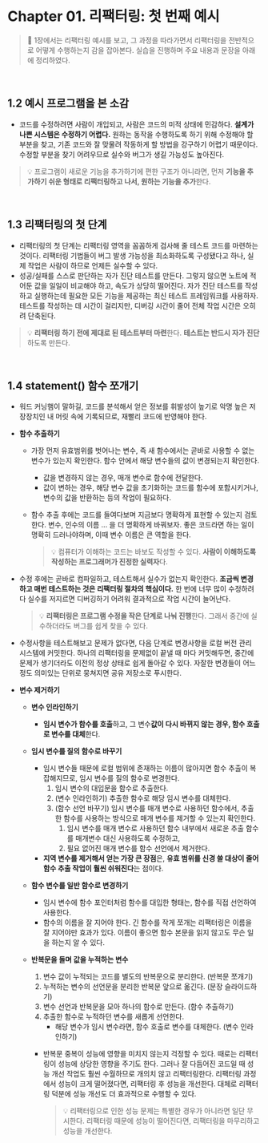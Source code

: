# Chapter 01. 리팩터링: 첫 번째 예시

> 🌱 1장에서는 리팩터링 예시를 보고, 그 과정을 따라가면서 리팩터링을 전반적으로 어떻게 수행하는지 감을 잡아본다. 실습을 진행하며 주요 내용과 문장을 아래에 정리하였다.

<br />

## 1.2 예시 프로그램을 본 소감

+ 코드를 수정하려면 사람이 개입되고, 사람은 코드의 미적 상태에 민감하다. **설계가 나쁜 시스템은 수정하기 어렵다.** 원하는 동작을 수행하도록 하기 위해 수정해야 할 부분을 찾고, 기존 코드와 잘 맞물려 작동하게 할 방법을 강구하기 어렵기 때문이다. 수정할 부분을 찾기 어려우므로 실수와 버그가 생길 가능성도 높아진다.

> 💡 프로그램이 새로운 기능을 추가하기에 편한 구조가 아니라면, 먼저 **기능을 추가하기 쉬운 형태로 리팩터링하고 나서, 원하는 기능을 추가**한다.

<br />

## 1.3 리팩터링의 첫 단계

+ 리팩터링의 첫 단계는 리팩터링 영역을 꼼꼼하게 검사해 줄 테스트 코드를 마련하는 것이다. 리팩터링 기법들이 버그 발생 가능성을 최소화하도록 구성됐다고 하나, 실제 작업은 사람이 하므로 언제든 실수할 수 있다.
+ 성공/실패를 스스로 판단하는 자가 진단 테스트를 만든다. 그렇지 않으면 노트에 적어둔 값을 일일이 비교해야 하고, 속도가 상당히 떨어진다. 자가 진단 테스트를 작성하고 실행하는데 필요한 모든 기능을 제공하는 최신 테스트 프레임워크를 사용하자. 테스트를 작성하는 데 시간이 걸리지만, 디버깅 시간이 줄어 전체 작업 시간은 오히려 단축된다.

> 💡 **리팩터링 하기 전에 제대로 된  테스트부터 마련**한다. **테스트는 반드시 자가 진단**하도록 만든다.

<br />

## 1.4 statement() 함수 쪼개기

+ 워드 커닝햄이 말하길, 코드를 분석해서 얻은 정보를 휘발성이 높기로 악명 높은 저장장치인 내 머릿 속에 기록되므로, 재빨리 코드에 반영해야 한다.

+ **함수 추출하기**
  
  + 가장 먼저 유효범위를 벗어나는 변수, 즉 새 함수에서는 곧바로 사용할 수 없는 변수가 있는지 확인한다. 함수 안에서 해당 변수들의 값이 변경되는지 확인한다. 
    + 값을 변경하지 않는 경우, 매개 변수로 함수에 전달한다.
    + 값이 변하는 경우, 해당 변수 값을 초기화하는 코드를 함수에 포함시키거나, 변수의 값을 반환하는 등의 작업이 필요하다.
    
  + 함수 추출 후에는 코드를 들여다보며 지금보다 명확하게 표현할 수 있는지 검토한다. 변수, 인수의 이름 ... 을 더 명확하게 바꿔보자. 좋은 코드라면 하는 일이 명확히 드러나야하며, 이때 변수 이름은 큰 역할을 한다.
  
    > 💡 컴퓨터가 이해하는 코드는 바보도 작성할 수 있다. **사람이 이해하도록 작성하는 프로그래머가 진정한 실력자**다.
  
+ 수정 후에는 곧바로 컴파일하고, 테스트해서 실수가 없는지 확인한다. **조금씩 변경하고 매번 테스트하는 것은 리팩터링 절차의 핵심이다.** 한 번에 너무 많이 수정하려다 실수를 저지르면 디버깅하기 어려워 결과적으로 작업 시간이 늘어난다.

  > 💡 **리팩터링은 프로그램 수정을 작은 단계로 나눠 진행**한다. 그래서 중간에 실수하더라도 버그를 쉽게 찾을 수 있다.

+ 수정사항을 테스트해보고 문제가 없다면, 다음 단계로 변경사항을 로컬 버전 관리 시스템에 커밋한다. 하나의 리팩터링을 문제없이 끝낼 때 마다 커밋해두면, 중간에 문제가 생기더라도 이전의 정상 상태로 쉽게 돌아갈 수 있다. 자잘한 변경들이 어느 정도 의미있는 단위로 뭉쳐지면 공유 저장소로 푸시한다.

+ **변수 제거하기**
  
  + **변수 인라인하기**
    + **임시 변수가 함수를 호출**하고, 그 변수**값이 다시 바뀌지 않는 경우, 함수 호출로 변수를 대체**한다.

  + **임시 변수를 질의 함수로 바꾸기**
    + 임시 변수들 때문에 로컬 범위에 존재하는 이름이 많아지면 함수 추출이 복잡해지므로, 임시 변수를 질의 함수로 변경한다.
      1. 임시 변수의 대입문을 함수로 추출한다.
      2. (변수 인라인하기) 추출한 함수로 해당 임시 변수를 대체한다.
      3. (함수 선언 바꾸기) 임시 변수를 매개 변수로 사용하던 함수에서, 추출한 함수를 사용하는 방식으로 매개 변수를 제거할 수 있는지 확인한다.
         1. 임시 변수를 매개 변수로 사용하던 함수 내부에서 새로운 추출 함수를 매개변수 대신 사용하도록 수정하고,
         2. 필요 없어진 매개 변수를 함수 선언에서 제거한다.
    + **지역 변수를 제거해서 얻는 가장 큰 장점**은, **유효 범위를 신경 쓸 대상이 줄어 함수 추출 작업이 훨씬 쉬워진다**는 점이다.

  + **함수 변수를 일반 함수로 변경하기**
    + 임시 변수에 함수 포인터처럼 함수를 대입한 형태는, 함수를 직접 선언하여 사용한다.
    + 함수의 이름을 잘 지어야 한다. 긴 함수를 작게 쪼개는 리팩터링은 이름을 잘 지어야만 효과가 있다. 이름이 좋으면 함수 본문을 읽지 않고도 무슨 일을 하는지 알 수 있다.

  + **반복문을 돌며 값을 누적하는 변수**
    1. 변수 값이 누적되는 코드를 별도의 반복문으로 분리한다. (반복문 쪼개기)
    2. 누적하는 변수의 선언문을 분리한 반복문 앞으로 옮긴다. (문장 슬라이드하기)
    3. 변수 선언과 반복문을 모아 하나의 함수로 만든다. (함수 추출하기)
    4. 추출한 함수로 누적하던 변수를 새롭게 선언한다. 
       + 해당 변수가 임시 변수라면, 함수 호출로 변수를 대체한다. (변수 인라인하기)
    + 반복문 중복이 성능에 영향을 미치지 않는지 걱정할 수 있다. 때로는 리팩터링이 성능에 상당한 영향을 주기도 한다. 그러나 잘 다듬어진 코드일 때 성능 개선 작업도 훨씬 수월하므로 개의치 않고 리팩터링한다. 리팩터링 과정에서 성능이 크게 떨어졌다면, 리팩터링 후 성능을 개선한다. 대체로 리팩터링 덕분에 성능 개선도 더 효과적으로 수행할 수 있다.
      
      > 💡 리팩터링으로 인한 성능 문제는 특별한 경우가 아니라면 일단 무시한다. 리팩터링 때문에 성능이 떨어진다면, 리팩터링을 마무리하고 성능을 개선한다.

